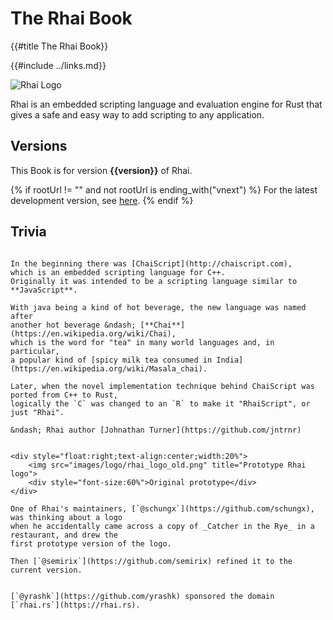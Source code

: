 The Rhai Book
=============

{{#title The Rhai Book}}

{{#include ../links.md}}

![Rhai Logo]({{rootUrl}}/images/logo/rhai-banner-transparent-colour.svg)

Rhai is an embedded scripting language and evaluation engine for Rust that gives a safe and easy way
to add scripting to any application.


Versions
--------

This Book is for version **{{version}}** of Rhai.

{% if rootUrl != "" and not rootUrl is ending_with("vnext") %}
For the latest development version, see [here]({{rootUrl}}/vnext/).
{% endif %}


Trivia
------

```admonish question "Etymology of the name \\"Rhai\\""

In the beginning there was [ChaiScript](http://chaiscript.com),
which is an embedded scripting language for C++.
Originally it was intended to be a scripting language similar to **JavaScript**.

With java being a kind of hot beverage, the new language was named after
another hot beverage &ndash; [**Chai**](https://en.wikipedia.org/wiki/Chai),
which is the word for "tea" in many world languages and, in particular,
a popular kind of [spicy milk tea consumed in India](https://en.wikipedia.org/wiki/Masala_chai).

Later, when the novel implementation technique behind ChaiScript was ported from C++ to Rust,
logically the `C` was changed to an `R` to make it "RhaiScript", or just "Rhai".

&ndash; Rhai author [Johnathan Turner](https://github.com/jntrnr)
```

```admonish question "Origin of the Rhai logo"

<div style="float:right;text-align:center;width:20%">
    <img src="images/logo/rhai_logo_old.png" title="Prototype Rhai logo">
    <div style="font-size:60%">Original prototype</div>
</div>

One of Rhai's maintainers, [`@schungx`](https://github.com/schungx), was thinking about a logo
when he accidentally came across a copy of _Catcher in the Rye_ in a restaurant, and drew the
first prototype version of the logo.

Then [`@semirix`](https://github.com/semirix) refined it to the current version.
```

~~~admonish question "The \`rhai.rs\` domain"

[`@yrashk`](https://github.com/yrashk) sponsored the domain [`rhai.rs`](https://rhai.rs).
~~~
